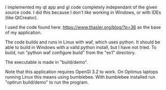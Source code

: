 
I implemented my qt app and gl code completely independant of the given source code.
I did this because I don't like working in Windows, or with IDEs (like QtCreator).

I used the code found here: https://www.thasler.org/blog/?p=36 as the base of my application.

The code builds and runs in Linux with waf, which uses python.
It should be able to build in Windows with a valid python install, but I have not tried.
To build, run "python waf configure build" from the "ex1" directory.

The executable is made in "build/demo".

Note that this application requires OpenGl 3.2 to work.
On Optimus laptops running Linux this means using bumblebee.
With bumblebee installed run "optirun build/demo" to run the program.



